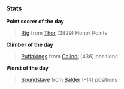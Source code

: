 

### Stats

**Point scorer of the day**
>[Rtg](/#/character/Thor/1609306) from [Thor](/#/ranking/Thor)  (3829) Honor Points


**Climber of the day**
>[Puffakings](/#/character/Calindi/575698) from [Calindi](/#/ranking/Calindi)  (436) positions


**Worst of the day**
>[Soundslave](/#/character/Balder/823176) from [Balder](/#/ranking/Balder)  (-14) positions


